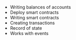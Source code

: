 - Writing balances of accounts
- Deploy smart contracts
- Writing smart contracts
- Creating transactions
- Record of state
- Works with events
